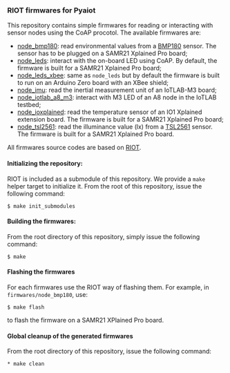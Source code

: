 ### RIOT firmwares for Pyaiot

This repository contains simple firmwares for reading or interacting with
sensor nodes using the CoAP procotol. The available firmwares are:
* [node_bmp180](./firmwares/node_bmp180): read environmental values from a
  [BMP180](https://www.bosch-sensortec.com/bst/products/all_products/bmp180) sensor.
  The sensor has to be plugged on a SAMR21 Xplained Pro board;
* [node_leds](./firmwares/node_leds): interact with the on-board LED using CoAP.
  By default, the firmware is built for a SAMR21 Xplained Pro board;
* [node_leds_xbee](./firmwares/node_leds_xbee): same as `node_leds` but by default the
  firmware is built to run on an Arduino Zero board with an XBee shield;
* [node_imu](./firmwares/node_imu): read the inertial measurement unit of an
  IoTLAB-M3 board;
* [node_iotlab_a8_m3](./firmwares/node_iotlab_a8_m3): interact with M3 LED of an
  A8 node in the IoTLAB testbed;
* [node_ioxplained](./firmwares/ioxplained): read the temperature sensor of an
  IO1 Xplained extension board. The firmware is built for a SAMR21 Xplained Pro
  board;
* [node_tsl2561](./firmware/node_tsl2561): read the illuminance value (lx) from
  a
  [TSL2561](http://ams.com/eng/Products/Light-Sensors/Ambient-Light-Sensors/TSL2561/TSL2560-TSL2561-Datasheet)
  sensor. The firmware is built for a SAMR21 Xplained Pro board.

All firmwares source codes are based on [RIOT](https://github.com/RIOT-OS/RIOT).

#### Initializing the repository:

RIOT is included as a submodule of this repository. We provide a `make` helper
target to initialize it.
From the root of this repository, issue the following command:
```
$ make init_submodules
```

#### Building the firmwares:

From the root directory of this repository, simply issue the following command:
```
$ make
```

#### Flashing the firmwares

For each firmwares use the RIOT way of flashing them. For example, in
`firmwares/node_bmp180`, use:
```
$ make flash
```
to flash the firmware on a SAMR21 XPlained Pro board.

#### Global cleanup of the generated firmwares

From the root directory of this repository, issue the following command:
```
* make clean
```
